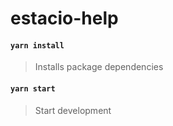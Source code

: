 # estacio-help


#### `yarn install`
> Installs package dependencies

#### `yarn start` 
> Start development
